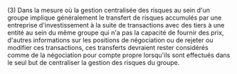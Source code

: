 (3) Dans la mesure où la gestion centralisée des risques au sein d'un groupe implique généralement le transfert de risques accumulés par une entreprise d'investissement à la suite de transactions avec des tiers à une entité au sein du même groupe qui n'a pas la capacité de fournir des prix, d'autres informations sur les positions de négociation ou de rejeter ou modifier ces transactions, ces transferts devraient rester considérés comme de la négociation pour compte propre lorsqu'ils sont effectués dans le seul but de centraliser la gestion des risques du groupe.
